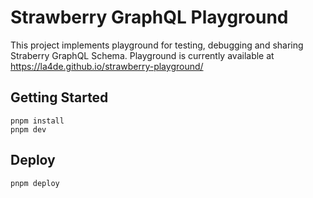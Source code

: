 # Strawberry GraphQL Playground

This project implements playground for testing, debugging and sharing Straberry GraphQL Schema. Playground is currently available at https://la4de.github.io/strawberry-playground/

## Getting Started

```
pnpm install
pnpm dev
```

## Deploy

```
pnpm deploy
```
